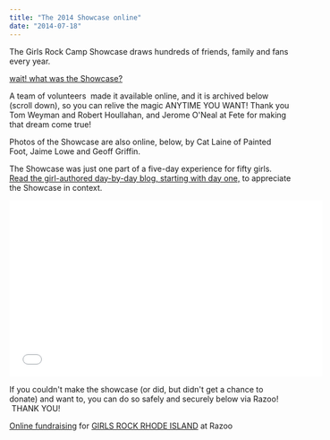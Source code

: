 ```yaml
---
title: "The 2014 Showcase online"
date: "2014-07-18"
---
```


The Girls Rock Camp Showcase draws hundreds of friends, family and fans every year.

[wait! what was the Showcase?](http://girlsrockri.org/witness-the-power-of-the-girls-rock-rhode-island-girls-rock-camp-2014-final-showcase/ "Witness the Power of the Girls Rock! Rhode Island’s Girls Rock Camp 2014 Final Showcase!")

A team of volunteers  made it available online, and it is archived below (scroll down), so you can relive the magic ANYTIME YOU WANT! Thank you Tom Weyman and Robert Houllahan, and Jerome O'Neal at Fete for making that dream come true!

Photos of the Showcase are also online, below, by Cat Laine of Painted Foot, Jaime Lowe and Geoff Griffin.

The Showcase was just one part of a five-day experience for fifty girls. [Read the girl-authored day-by-day blog, starting with day one,](http://girlsrockri.org/notes-on-day-one-of-girls-rock-camp-2014/ "Notes on day one of Girls Rock Camp 2014") to appreciate the Showcase in context.

<iframe src="//www.youtube.com/embed/videoseries?list=PLVArZJzYZfWxXMFH9RNSbnrOIawVv0nsP" height="315" width="560" allowfullscreen frameborder="0"></iframe>

If you couldn't make the showcase (or did, but didn't get a chance to donate) and want to, you can do so safely and securely below via Razoo!  THANK YOU!

[Online fundraising](http://www.razoo.com/) for [GIRLS ROCK RHODE ISLAND](http://www.razoo.com/story/Girls-Rock-Rhode-Island) at Razoo

<script type="text/javascript">// <![CDATA[ var r_params = {"title":"GIRLS ROCK RHODE ISLAND","short_description":"Helping girls and women empower themselves through music since 2009.","long_description":"  Imagine yourself on stage holding an instrument you picked up only 5 days ago, performing a song you wrote with your brand new band in front of 500 cheering fans.  What an accomplishment!     Now imagine the power of being able to conjure that image any time you face a challenge in your life:  “I accomplished that… so I can do this, too!”   Over the last 5 years, hundreds of girls and women in Rhode Island have had the experience of learning their power through music-- with your support.  You helped Girls Rock! Rhode Island grow from an idea into an organization with a proven track record and a bright future.   We just completed a major milestone, our 5 year strategic plan. With your input, we drew on the wisdom amassed in the last 5 years to create a vision of how the next 5 years can really rock.  We honed mission,...","color":"#eea11b","errors":false,"donation_options":{"25":"helps purchase drum sticks, strings, and straps","50":"helps purchase an effects pedal","100":"helps purchase a guitar","350":"helps send one girl to camp"},"image":"true"};var r_protocol=(("https:"==document.location.protocol)?"https://":"http://");var r_path='www.razoo.com/javascripts/widget_loader.js';var r_identifier='Girls-Rock-Rhode-Island';document.write(unescape("%3Cscript id='razoo_widget_loader_script' src='"+r_protocol+r_path+"' type='text/javascript'%3E%3C/script%3E")); // ]]></script>

